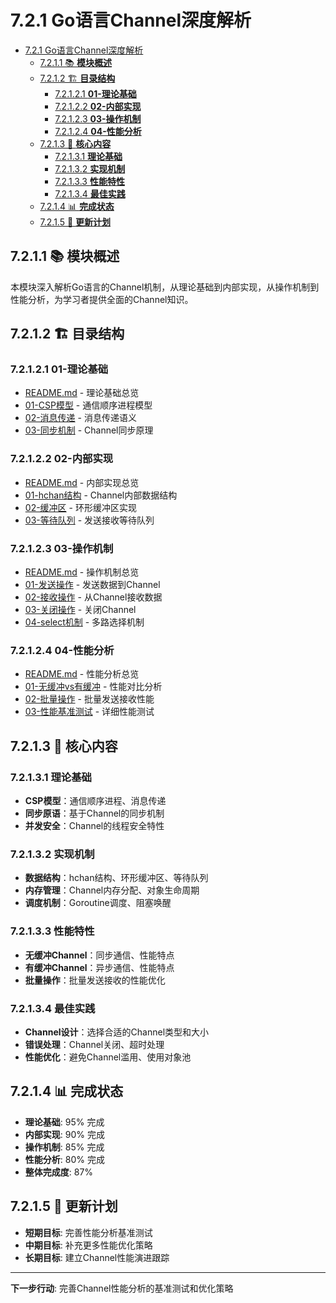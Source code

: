 # 7.2.1 Go语言Channel深度解析

<!-- TOC START -->
- [7.2.1 Go语言Channel深度解析](#go语言channel深度解析)
  - [7.2.1.1 📚 **模块概述**](#📚-**模块概述**)
  - [7.2.1.2 🏗️ **目录结构**](#🏗️-**目录结构**)
    - [7.2.1.2.1 **01-理论基础**](#**01-理论基础**)
    - [7.2.1.2.2 **02-内部实现**](#**02-内部实现**)
    - [7.2.1.2.3 **03-操作机制**](#**03-操作机制**)
    - [7.2.1.2.4 **04-性能分析**](#**04-性能分析**)
  - [7.2.1.3 🎯 **核心内容**](#🎯-**核心内容**)
    - [7.2.1.3.1 **理论基础**](#**理论基础**)
    - [7.2.1.3.2 **实现机制**](#**实现机制**)
    - [7.2.1.3.3 **性能特性**](#**性能特性**)
    - [7.2.1.3.4 **最佳实践**](#**最佳实践**)
  - [7.2.1.4 📊 **完成状态**](#📊-**完成状态**)
  - [7.2.1.5 🔄 **更新计划**](#🔄-**更新计划**)
<!-- TOC END -->

## 7.2.1.1 📚 **模块概述**

本模块深入解析Go语言的Channel机制，从理论基础到内部实现，从操作机制到性能分析，为学习者提供全面的Channel知识。

## 7.2.1.2 🏗️ **目录结构**

### 7.2.1.2.1 **01-理论基础**

- [README.md](01-理论基础/README.md) - 理论基础总览
- [01-CSP模型](01-理论基础/01-CSP模型/) - 通信顺序进程模型
- [02-消息传递](01-理论基础/02-消息传递/) - 消息传递语义
- [03-同步机制](01-理论基础/03-同步机制/) - Channel同步原理

### 7.2.1.2.2 **02-内部实现**

- [README.md](02-内部实现/README.md) - 内部实现总览
- [01-hchan结构](02-内部实现/01-hchan结构/) - Channel内部数据结构
- [02-缓冲区](02-内部实现/02-缓冲区/) - 环形缓冲区实现
- [03-等待队列](02-内部实现/03-等待队列/) - 发送接收等待队列

### 7.2.1.2.3 **03-操作机制**

- [README.md](03-操作机制/README.md) - 操作机制总览
- [01-发送操作](03-操作机制/01-发送操作/) - 发送数据到Channel
- [02-接收操作](03-操作机制/02-接收操作/) - 从Channel接收数据
- [03-关闭操作](03-操作机制/03-关闭操作/) - 关闭Channel
- [04-select机制](03-操作机制/04-select机制/) - 多路选择机制

### 7.2.1.2.4 **04-性能分析**

- [README.md](04-性能分析/README.md) - 性能分析总览
- [01-无缓冲vs有缓冲](04-性能分析/01-无缓冲vs有缓冲/) - 性能对比分析
- [02-批量操作](04-性能分析/02-批量操作/) - 批量发送接收性能
- [03-性能基准测试](04-性能分析/03-性能基准测试/) - 详细性能测试

## 7.2.1.3 🎯 **核心内容**

### 7.2.1.3.1 **理论基础**

- **CSP模型**：通信顺序进程、消息传递
- **同步原语**：基于Channel的同步机制
- **并发安全**：Channel的线程安全特性

### 7.2.1.3.2 **实现机制**

- **数据结构**：hchan结构、环形缓冲区、等待队列
- **内存管理**：Channel内存分配、对象生命周期
- **调度机制**：Goroutine调度、阻塞唤醒

### 7.2.1.3.3 **性能特性**

- **无缓冲Channel**：同步通信、性能特点
- **有缓冲Channel**：异步通信、性能特点
- **批量操作**：批量发送接收的性能优化

### 7.2.1.3.4 **最佳实践**

- **Channel设计**：选择合适的Channel类型和大小
- **错误处理**：Channel关闭、超时处理
- **性能优化**：避免Channel滥用、使用对象池

## 7.2.1.4 📊 **完成状态**

- **理论基础**: 95% 完成
- **内部实现**: 90% 完成
- **操作机制**: 85% 完成
- **性能分析**: 80% 完成
- **整体完成度**: 87%

## 7.2.1.5 🔄 **更新计划**

- **短期目标**: 完善性能分析基准测试
- **中期目标**: 补充更多性能优化策略
- **长期目标**: 建立Channel性能演进跟踪

---

**下一步行动**: 完善Channel性能分析的基准测试和优化策略
